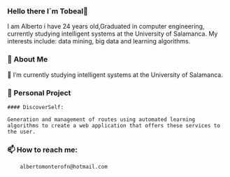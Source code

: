 ### Hello there I´m Tobeal👋
I am Alberto i have 24 years old,Graduated in computer engineering, currently studying intelligent systems at the University of Salamanca. 
My interests include: data mining, big data and learning algorithms.
 ### 👦 About Me
   📓 I’m currently studying intelligent systems at the University of Salamanca.

 ### 📝 Personal Project

    #### DiscoverSelf:
    
    Generation and management of routes using automated learning algorithms to create a web application that offers these services to the user.
    
 ### 📫 How to reach me: 
        albertomonterofn@hotmail.com

<!--
**tobeal/tobeal** is a ✨ _special_ ✨ repository because its `README.md` (this file) appears on your GitHub profile.




-->
